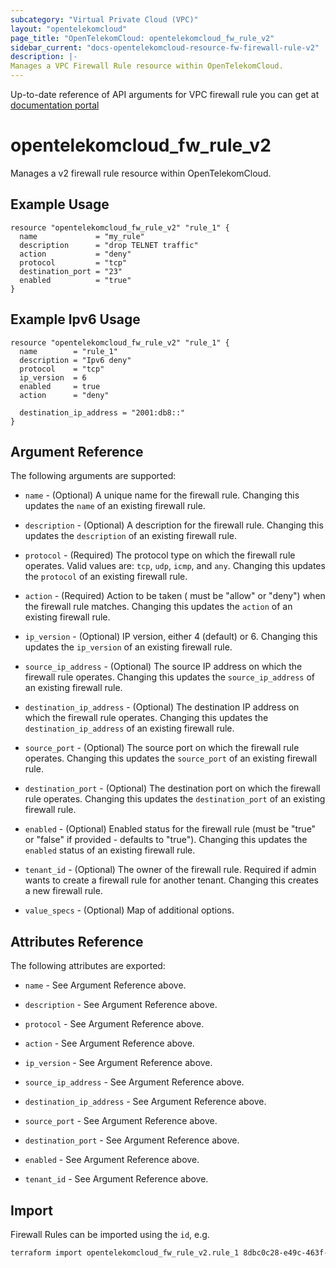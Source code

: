 ```yaml
---
subcategory: "Virtual Private Cloud (VPC)"
layout: "opentelekomcloud"
page_title: "OpenTelekomCloud: opentelekomcloud_fw_rule_v2"
sidebar_current: "docs-opentelekomcloud-resource-fw-firewall-rule-v2"
description: |-
Manages a VPC Firewall Rule resource within OpenTelekomCloud.
---
```


Up-to-date reference of API arguments for VPC firewall rule you can get at
[documentation portal](https://docs.otc.t-systems.com/virtual-private-cloud/api-ref/native_openstack_neutron_apis_v2.0/firewall)

# opentelekomcloud_fw_rule_v2

Manages a v2 firewall rule resource within OpenTelekomCloud.

## Example Usage

```hcl
resource "opentelekomcloud_fw_rule_v2" "rule_1" {
  name             = "my_rule"
  description      = "drop TELNET traffic"
  action           = "deny"
  protocol         = "tcp"
  destination_port = "23"
  enabled          = "true"
}
```

## Example Ipv6 Usage
```hcl
resource "opentelekomcloud_fw_rule_v2" "rule_1" {
  name        = "rule_1"
  description = "Ipv6 deny"
  protocol    = "tcp"
  ip_version  = 6
  enabled     = true
  action      = "deny"

  destination_ip_address = "2001:db8::"
}
```

## Argument Reference

The following arguments are supported:

* `name` - (Optional) A unique name for the firewall rule. Changing this
  updates the `name` of an existing firewall rule.

* `description` - (Optional) A description for the firewall rule. Changing this
  updates the `description` of an existing firewall rule.

* `protocol` - (Required) The protocol type on which the firewall rule operates.
  Valid values are: `tcp`, `udp`, `icmp`, and `any`. Changing this updates the
  `protocol` of an existing firewall rule.

* `action` - (Required) Action to be taken ( must be "allow" or "deny") when the
  firewall rule matches. Changing this updates the `action` of an existing
  firewall rule.

* `ip_version` - (Optional) IP version, either 4 (default) or 6. Changing this
  updates the `ip_version` of an existing firewall rule.

* `source_ip_address` - (Optional) The source IP address on which the firewall
  rule operates. Changing this updates the `source_ip_address` of an existing
  firewall rule.

* `destination_ip_address` - (Optional) The destination IP address on which the
  firewall rule operates. Changing this updates the `destination_ip_address`
  of an existing firewall rule.

* `source_port` - (Optional) The source port on which the firewall
  rule operates. Changing this updates the `source_port` of an existing
  firewall rule.

* `destination_port` - (Optional) The destination port on which the firewall
  rule operates. Changing this updates the `destination_port` of an existing
  firewall rule.

* `enabled` - (Optional) Enabled status for the firewall rule (must be "true"
  or "false" if provided - defaults to "true"). Changing this updates the
  `enabled` status of an existing firewall rule.

* `tenant_id` - (Optional) The owner of the firewall rule. Required if admin
  wants to create a firewall rule for another tenant. Changing this creates a
  new firewall rule.

* `value_specs` - (Optional) Map of additional options.

## Attributes Reference

The following attributes are exported:

* `name` - See Argument Reference above.

* `description` - See Argument Reference above.

* `protocol` - See Argument Reference above.

* `action` - See Argument Reference above.

* `ip_version` - See Argument Reference above.

* `source_ip_address` - See Argument Reference above.

* `destination_ip_address` - See Argument Reference above.

* `source_port` - See Argument Reference above.

* `destination_port` - See Argument Reference above.

* `enabled` - See Argument Reference above.

* `tenant_id` - See Argument Reference above.

## Import

Firewall Rules can be imported using the `id`, e.g.

```sh
terraform import opentelekomcloud_fw_rule_v2.rule_1 8dbc0c28-e49c-463f-b712-5c5d1bbac327
```
